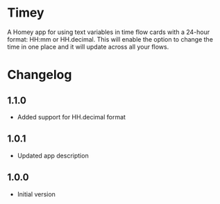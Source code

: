 # Timey

A Homey app for using text variables in time flow cards with a 24-hour format: HH:mm or HH.decimal. This will enable the option to change the time in one place and it will update across all your flows.

# Changelog

## 1.1.0

* Added support for HH.decimal format

## 1.0.1

* Updated app description

## 1.0.0

* Initial version
